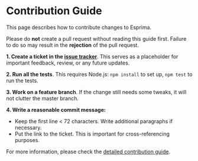# Contribution Guide

This page describes how to contribute changes to Esprima.

Please do **not** create a pull request without reading this guide first. Failure to do so may result in the **rejection** of the pull request.

**1. Create a ticket in the [issue tracker](http://issues.esprima.org)**.
This serves as a placeholder for important feedback, review, or any future updates.

**2. Run all the tests**. This requires Node.js: `npm install` to set up, `npm test` to run the tests.

**3. Work on a feature branch**.  If the change still needs some tweaks, it will not clutter the master branch.

**4. Write a reasonable commit message:**

* Keep the first line < 72 characters. Write additional paragraphs if necessary.
* Put the link to the ticket. This is important for cross-referencing purposes.


For more information, please check the [detailed contribution guide](http://esprima.org/doc/index.html#contribution).
